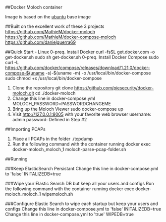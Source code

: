 
##Docker Moloch container

Image is based on the [ubuntu](https://registry.hub.docker.com/u/ubuntu/) base image

##Built on the excellent work of these 3 projects
https://github.com/MathieM/docker-moloch
https://github.com/MathieM/docker-compose-moloch
https://github.com/danielguerra69

##Quick Start - Linux
0-preq. Install Docker
    curl -fsSL get.docker.com -o get-docker.sh
    sudo sh get-docker.sh
0-preq. Install Docker Compose
    sudo curl -L https://github.com/docker/compose/releases/download/1.21.0/docker-compose-$(uname -s)-$(uname -m) -o /usr/local/bin/docker-compose
    sudo chmod +x /usr/local/bin/docker-compose
1. Clone the repository
    git clone https://github.com/piesecurity/docker-moloch.git
    cd ./docker-moloch
2. Change this line in docker-compose.yml
    MOLOCH_PASSWORD=PASSWORDCHANGEME
3. Bring up the Moloch Viewer
    sudo docker-compose up
4. Visit http://127.0.0.1:8005 with your favorite web browser
username: admin
password: Defined in Step #2

##Importing PCAPs
1. Place all PCAPs in the folder ./tcpdump
2. Run the following command with the container running
    docker exec docker-moloch_moloch_1 moloch-parse-pcap-folder.sh

##Running

###Keep ElasticSearch Persistant
Change this line in docker-compose.yml to 'false'
    INITALIZEDB=true

###Wipe your Elastic Search DB but keep all your users and configs
Run the following command with the container running
    docker exec docker-moloch_moloch_1 wipemoloch.sh

###Configure Elastic Search to wipe each startup but keep your users and configs
Change this line in docker-compose.yml to 'false'
    INITALIZEDB=true
Change this line in docker-compose.yml to 'true'
    WIPEDB=true
